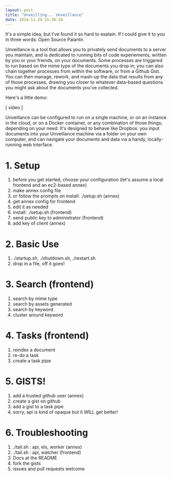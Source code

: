 ```yaml
---
layout: post
title: "Unveilling... Unveillance"
date: 2014-11-29 15:30:34
---
```


It's a simple idea, but I've found it so hard to explain.  If I could give it to you in three words: Open Source Palantir.

Unveillance is a tool that allows you to privately send documents to a server you maintain, and is dedicated to running bits of code experiements, written by you or your friends, on your documents.  Some processes are triggered to run based on the mime type of the documents you drop in; you can also chain together processes from within the software, or from a Github Gist.  You can then manage, rework, and mash-up the data that results from any of those processes, drawing you closer to whatever data-based questions you might ask about the documents you've collected.

Here's a little demo:

[ video ]

Unveillance can be configured to run on a single machine, or on an instance in the cloud, or on a Docker container, or any combination of those things; depending on your need.  It's designed to behave like Dropbox: you input documents into your Unveillance machine via a folder on your own computer, and can navigate your documents and data via a handy, locally-running web interface.

# 1. Setup

1.	before you get started, choose your configuration (let's assume a local frontend and an ec2-based annex)
1.	make annex config file
1.	or follow the prompts on install: ./setup.sh (annex)
1.	get annex config for frontend
1.	edit it as needed
1.	install: ./setup.sh (frontend)
1.	send public key to administrator (frontend)
1.	add key of client (annex)

# 2. Basic Use

1.	./startup.sh, ./shutdown.sh, ./restart.sh
1.	drop in a file, off it goes!

# 3. Search (frontend)

1.	search by mime type
1.	search by assets generated
1.	search by keyword
1.	cluster around keyword

# 4. Tasks (frontend)

1.	reindex a document
1.	re-do a task
1.	create a task pipe

# 5. GISTS!

1.	add a trusted github user (annex)
1.	create a gist on github
1.	add a gist to a task pipe
1.	sorry, api is kind of opaque but it WILL get better!

# 6. Troubleshooting

1.	./tail.sh : api, els, worker (annex)
1.	./tail.sh : api, watcher (frontend)
1.	Docs at the README
1.	fork the gists
1.	issues and pull requests welcome